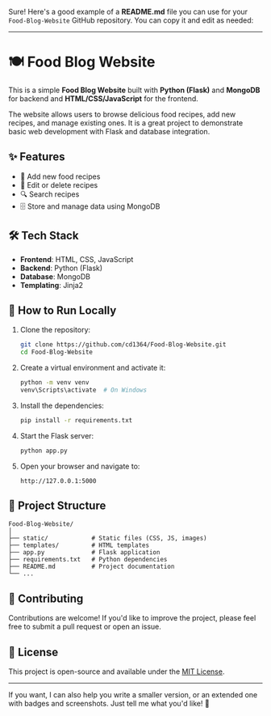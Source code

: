 Sure! Here's a good example of a **README.md** file you can use for your `Food-Blog-Website` GitHub repository. You can copy it and edit as needed:

---

# 🍽️ Food Blog Website

This is a simple **Food Blog Website** built with **Python (Flask)** and **MongoDB** for backend and **HTML/CSS/JavaScript** for the frontend.

The website allows users to browse delicious food recipes, add new recipes, and manage existing ones. It is a great project to demonstrate basic web development with Flask and database integration.

## ✨ Features

* 📄 Add new food recipes
* 📝 Edit or delete recipes
* 🔍 Search recipes
* 🗄️ Store and manage data using MongoDB

## 🛠️ Tech Stack

* **Frontend**: HTML, CSS, JavaScript
* **Backend**: Python (Flask)
* **Database**: MongoDB
* **Templating**: Jinja2

## 🚀 How to Run Locally

1. Clone the repository:

   ```bash
   git clone https://github.com/cd1364/Food-Blog-Website.git
   cd Food-Blog-Website
   ```

2. Create a virtual environment and activate it:

   ```bash
   python -m venv venv
   venv\Scripts\activate  # On Windows
   ```

3. Install the dependencies:

   ```bash
   pip install -r requirements.txt
   ```

4. Start the Flask server:

   ```bash
   python app.py
   ```

5. Open your browser and navigate to:

   ```
   http://127.0.0.1:5000
   ```

## 📂 Project Structure

```
Food-Blog-Website/
│
├── static/            # Static files (CSS, JS, images)
├── templates/         # HTML templates
├── app.py             # Flask application
├── requirements.txt   # Python dependencies
├── README.md          # Project documentation
└── ...
```

## 🤝 Contributing

Contributions are welcome! If you'd like to improve the project, please feel free to submit a pull request or open an issue.

## 📜 License

This project is open-source and available under the [MIT License](LICENSE).

---

If you want, I can also help you write a smaller version, or an extended one with badges and screenshots. Just tell me what you'd like! 🚀
